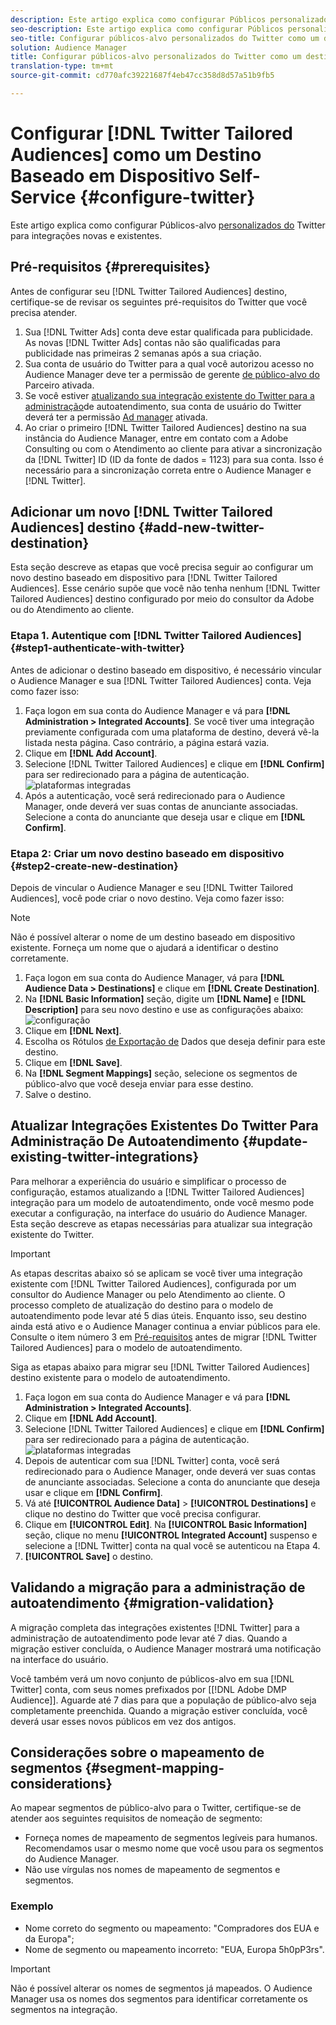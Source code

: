 ```yaml
---
description: Este artigo explica como configurar Públicos personalizados do Twitter para integrações novas e existentes.
seo-description: Este artigo explica como configurar Públicos personalizados do Twitter para integrações novas e existentes.
seo-title: Configurar públicos-alvo personalizados do Twitter como um destino baseado em dispositivo de autoatendimento
solution: Audience Manager
title: Configurar públicos-alvo personalizados do Twitter como um destino baseado em dispositivo de autoatendimento
translation-type: tm+mt
source-git-commit: cd770afc39221687f4eb47cc358d8d57a51b9fb5

---
```



# Configurar [!DNL Twitter Tailored Audiences] como um Destino Baseado em Dispositivo Self-Service {#configure-twitter}

Este artigo explica como configurar Públicos-alvo [personalizados do](https://business.twitter.com/en/targeting/tailored-audiences.html) Twitter para integrações novas e existentes.

## Pré-requisitos {#prerequisites}

Antes de configurar seu [!DNL Twitter Tailored Audiences] destino, certifique-se de revisar os seguintes pré-requisitos do Twitter que você precisa atender.

1. Sua [!DNL Twitter Ads] conta deve estar qualificada para publicidade. As novas [!DNL Twitter Ads] contas não são qualificadas para publicidade nas primeiras 2 semanas após a sua criação.
1. Sua conta de usuário do Twitter para a qual você autorizou acesso no Audience Manager deve ter a permissão de gerente [de público-alvo do](https://business.twitter.com/en/help/troubleshooting/multi-user-login-faq.html#accesslevels) Parceiro ativada.
1. Se você estiver [atualizando sua integração existente do Twitter para a administração](#update-existing-twitter-integrations)de autoatendimento, sua conta de usuário do Twitter deverá ter a permissão [Ad manager](https://business.twitter.com/en/help/troubleshooting/multi-user-login-faq.html#accesslevels) ativada.
1. Ao criar o primeiro [!DNL Twitter Tailored Audiences] destino na sua instância do Audience Manager, entre em contato com a Adobe Consulting ou com o Atendimento ao cliente para ativar a sincronização da [!DNL Twitter] ID (ID da fonte de dados = 1123) para sua conta. Isso é necessário para a sincronização correta entre o Audience Manager e [!DNL Twitter].

## Adicionar um novo [!DNL Twitter Tailored Audiences] destino {#add-new-twitter-destination}

Esta seção descreve as etapas que você precisa seguir ao configurar um novo destino baseado em dispositivo para [!DNL Twitter Tailored Audiences]. Esse cenário supõe que você não tenha nenhum [!DNL Twitter Tailored Audiences] destino configurado por meio do consultor da Adobe ou do Atendimento ao cliente.

### Etapa 1. Autentique com [!DNL Twitter Tailored Audiences]{#step1-authenticate-with-twitter}

Antes de adicionar o destino baseado em dispositivo, é necessário vincular o Audience Manager e sua [!DNL Twitter Tailored Audiences] conta. Veja como fazer isso:

1. Faça logon em sua conta do Audience Manager e vá para **[!DNL Administration > Integrated Accounts]**. Se você tiver uma integração previamente configurada com uma plataforma de destino, deverá vê-la listada nesta página. Caso contrário, a página estará vazia.
2. Clique em **[!DNL Add Account]**.
3. Selecione [!DNL Twitter Tailored Audiences] e clique em **[!DNL Confirm]** para ser redirecionado para a página de autenticação.                     ![plataformas integradas](assets/dbd-integrated-platforms.png)
4. Após a autenticação, você será redirecionado para o Audience Manager, onde deverá ver suas contas de anunciante associadas. Selecione a conta do anunciante que deseja usar e clique em **[!DNL Confirm]**.

### Etapa 2: Criar um novo destino baseado em dispositivo {#step2-create-new-destination}

Depois de vincular o Audience Manager e seu [!DNL Twitter Tailored Audiences], você pode criar o novo destino. Veja como fazer isso:

>[!NOTE]
>
>Não é possível alterar o nome de um destino baseado em dispositivo existente. Forneça um nome que o ajudará a identificar o destino corretamente.

1. Faça logon em sua conta do Audience Manager, vá para **[!DNL Audience Data > Destinations]** e clique em **[!DNL Create Destination]**.
2. Na **[!DNL Basic Information]** seção, digite um **[!DNL Name]** e **[!DNL Description]** para seu novo destino e use as configurações abaixo: ![configuração](assets/dbd-new-basic.png)
3. Clique em **[!DNL Next]**.
4. Escolha os Rótulos [de Exportação de](/help/using/features/data-export-controls.md#controls-labels) Dados que deseja definir para este destino.
5. Clique em **[!DNL Save]**.
6. Na **[!DNL Segment Mappings]** seção, selecione os segmentos de público-alvo que você deseja enviar para esse destino.
7. Salve o destino.

## Atualizar Integrações Existentes Do Twitter Para Administração De Autoatendimento {#update-existing-twitter-integrations}

Para melhorar a experiência do usuário e simplificar o processo de configuração, estamos atualizando a [!DNL Twitter Tailored Audiences] integração para um modelo de autoatendimento, onde você mesmo pode executar a configuração, na interface do usuário do Audience Manager. Esta seção descreve as etapas necessárias para atualizar sua integração existente do Twitter.

>[!IMPORTANT]
>
>As etapas descritas abaixo só se aplicam se você tiver uma integração existente com [!DNL Twitter Tailored Audiences], configurada por um consultor do Audience Manager ou pelo Atendimento ao cliente. O processo completo de atualização do destino para o modelo de autoatendimento pode levar até 5 dias úteis. Enquanto isso, seu destino ainda está ativo e o Audience Manager continua a enviar públicos para ele.
> Consulte o item número 3 em [Pré-requisitos](#prerequisites) antes de migrar [!DNL Twitter Tailored Audiences] para o modelo de autoatendimento.

Siga as etapas abaixo para migrar seu [!DNL Twitter Tailored Audiences] destino existente para o modelo de autoatendimento.

1. Faça logon em sua conta do Audience Manager e vá para **[!DNL Administration > Integrated Accounts]**.
1. Clique em **[!DNL Add Account]**.
1. Selecione [!DNL Twitter Tailored Audiences] e clique em **[!DNL Confirm]** para ser redirecionado para a página de autenticação. ![plataformas integradas](assets/dbd-integrated-platforms.png)
1. Depois de autenticar com sua [!DNL Twitter] conta, você será redirecionado para o Audience Manager, onde deverá ver suas contas de anunciante associadas. Selecione a conta do anunciante que deseja usar e clique em **[!DNL Confirm]**.
1. Vá até **[!UICONTROL Audience Data]** &gt; **[!UICONTROL Destinations]** e clique no destino do Twitter que você precisa configurar.
1. Clique em **[!UICONTROL Edit]**. Na **[!UICONTROL Basic Information]** seção, clique no menu **[!UICONTROL Integrated Account]** suspenso e selecione a [!DNL Twitter] conta na qual você se autenticou na Etapa 4.
1. **[!UICONTROL Save]** o destino.

## Validando a migração para a administração de autoatendimento {#migration-validation}

A migração completa das integrações existentes [!DNL Twitter] para a administração de autoatendimento pode levar até 7 dias. Quando a migração estiver concluída, o Audience Manager mostrará uma notificação na interface do usuário.

Você também verá um novo conjunto de públicos-alvo em sua [!DNL Twitter] conta, com seus nomes prefixados por [[!DNL Adobe DMP Audience]]. Aguarde até 7 dias para que a população de público-alvo seja completamente preenchida. Quando a migração estiver concluída, você deverá usar esses novos públicos em vez dos antigos.

## Considerações sobre o mapeamento de segmentos {#segment-mapping-considerations}

Ao mapear segmentos de público-alvo para o Twitter, certifique-se de atender aos seguintes requisitos de nomeação de segmento:

* Forneça nomes de mapeamento de segmentos legíveis para humanos. Recomendamos usar o mesmo nome que você usou para os segmentos do Audience Manager.
* Não use vírgulas nos nomes de mapeamento de segmentos e segmentos.

### Exemplo

* Nome correto do segmento ou mapeamento: "Compradores dos EUA e da Europa";
* Nome de segmento ou mapeamento incorreto: "EUA, Europa 5h0pP3rs".

>[!IMPORTANT]
>
>Não é possível alterar os nomes de segmentos já mapeados. O Audience Manager usa os nomes dos segmentos para identificar corretamente os segmentos na integração.
